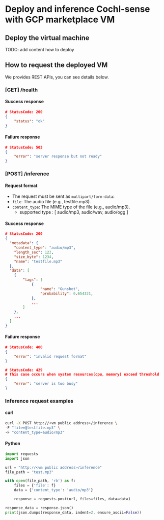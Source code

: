 # Deploy and inference Cochl-sense with GCP marketplace VM

## Deploy the virtual machine
TODO: add content how to deploy

## How to request the deployed VM
We provides REST APIs, you can see details below.

### [GET] /health
#### Success response
```json
# StatusCode: 200
{
    "status": "ok"
}
```

#### Failure response
```json
# StatusCode: 503
{
    "error": "server response but not ready"
}
```

### [POST] /inference
#### Request format
- The request must be sent as `multipart/form-data`:
- `file`: The audio file (e.g., testfile.mp3).
- `content_type`: The MIME type of the file (e.g., audio/mp3).
  - supported type : [ audio/mp3, audio/wav, audio/ogg ]

#### Success response
```json
# StatusCode: 200
{
  "metadata": {
    "content_type": "audio/mp3",
    "length_sec": 123,
    "size_byte": 1234,
    "name": "testfile.mp3"
  },
  "data": [
    {
        "tags": [
            {
                "name": "Gunshot",
                "probability": 0.654321,
            },
            ...
        ]
    },
    ...
  ]
}
```

#### Failure response
```json
# StatusCode: 400
{
    "error": "invalid request format"
}

# StatusCode: 429
# This case occurs when system resources(cpu, memory) exceed threshold
{
    "error": "server is too busy"
}
```

### Inference request examples
#### curl
```bash
curl -X POST http://<vm public address>/inference \
-F "file=@testfile.mp3" \
-F "content_type=audio/mp3"
```

#### Python
```python
import requests
import json

url = "http://<vm public address>/inference"
file_path = "test.mp3"

with open(file_path, 'rb') as f:
    files = {'file': f}
    data = {'content_type': 'audio/mp3'}

    response = requests.post(url, files=files, data=data)

response_data = response.json()
print(json.dumps(response_data, indent=2, ensure_ascii=False))
```

